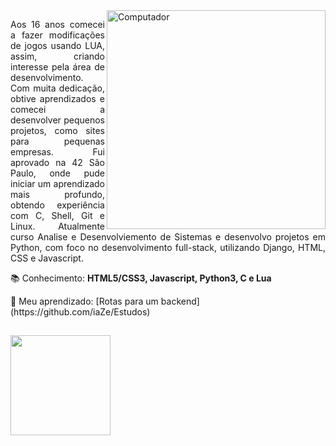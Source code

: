 <img src="https://raw.githubusercontent.com/MicaelliMedeiros/micaellimedeiros/master/image/computer-illustration.png" width="350px" align="right" alt="Computador">

<p align="justify"> 
  Aos 16 anos comecei a fazer modificações de jogos usando LUA, assim, criando interesse pela área de desenvolvimento.
  Com muita dedicação, obtive aprendizados e comecei a desenvolver pequenos projetos, como sites para pequenas empresas.
  Fui aprovado na 42 São Paulo, onde pude iniciar um aprendizado mais profundo, obtendo experiência com C, Shell, Git e Linux.
  Atualmente curso Analise e Desenvolviemento de Sistemas e desenvolvo projetos em Python, com foco no desenvolvimento full-stack,
  utilizando Django, HTML, CSS e Javascript.
</p>

<p align="left">
  📚 Conhecimento: <strong>HTML5/CSS3, Javascript, Python3, C e Lua</strong>
</p>

<p align="left">
  📌 Meu aprendizado: [Rotas para um backend](https://github.com/iaZe/Estudos)
</p>

##

<div style="display: inline_block">
  <a href="https://github.com/iaZe"></a>
  <img height="160em" src="https://github-readme-stats.vercel.app/api/top-langs/?username=iaZe&layout=compact&count_private=true&langs_count=8&theme=midnight-purple"/>
</div>
